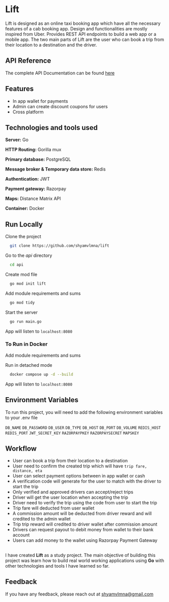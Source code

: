 
# Lift

Lift is designed as an online taxi booking app which have all the necessary features of a cab booking app. Design and functionalities are mostly inspired from Uber. Provides REST API endpoints to build a web app or a mobile app. The two main parts of Lift are the user who can book a trip from their location to a destination and the driver.  



## API Reference

The complete API Documentation can be found [here](https://example.com)


## Features

- In app wallet for payments
- Admin can create discount coupons for users
- Cross platform

## Technologies and tools used

**Server:** Go

**HTTP Routing:** Gorilla mux

**Primary database:** PostgreSQL

**Message broker & Temporary data store:** Redis

**Authentication:** JWT

**Payment gateway:** Razorpay

**Maps:** Distance Matrix API

**Container:** Docker






## Run Locally

Clone the project

```bash
  git clone https://github.com/shyamvlmna/lift
```

Go to the *api* directory

```bash
  cd api
```

Create mod file

```bash
  go mod init lift
```

Add module requirements and sums

```bash
  go mod tidy
```

Start the server

```bash
  go run main.go
```

App will listen to ```localhost:8080```


### To Run in Docker

Add module requirements and sums

Run in detached mode

```bash
  docker compose up -d --build
```

App will listen to ```localhost:8080```

## Environment Variables

To run this project, you will need to add the following environment variables to your .env file

`DB_NAME`
`DB_PASSWORD`
`DB_USER`
`DB_TYPE`
`DB_HOST`
`DB_PORT`
`DB_VOLUME`
`REDIS_HOST`
`REDIS_PORT`
`JWT_SECRET_KEY`
`RAZORPAYPKEY`
`RAZORPAYSECRET`
`MAPSKEY`


## Workflow

- User can book a trip from their location to a destination
- User need to confirm the created trip which will have ``trip fare, distance, eta``
- User can select payment options between in app wallet or cash
- A verification code will generate for the user to match with the driver to start the trip
- Only verified and approved drivers can accept/reject trips
- Driver will get the user location when accepting the trip
- Driver need to verify the trip using the code from user to start the trip
- Trip fare will deducted from user wallet
- A commission amount will be deducted from driver reward and will credited to the admin wallet
- Trip trip reward will credited to driver wallet after commission amount
- Drivers can request payout to debit money from wallet to their bank account
- Users can add money to the wallet using Razorpay Payment Gateway

##

I have created **Lift** as a study project. The main objective of building this project was learn how to build real world working applications using **Go** with other technologies and tools I have learned so far. 


## Feedback

If you have any feedback, please reach out at shyamvlmna@gmail.com


